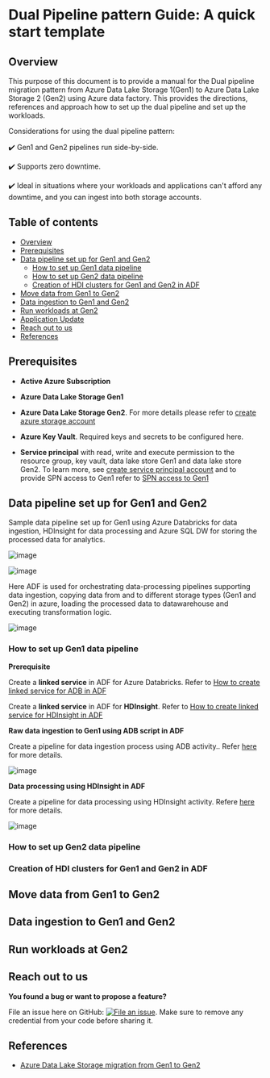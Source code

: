 Dual Pipeline pattern Guide: A quick start template
===================================================

## Overview

This purpose of this document is to provide a manual for the Dual pipeline migration pattern from Azure Data Lake Storage 1(Gen1) to Azure Data Lake Storage 2 (Gen2) using Azure data factory. This provides the directions, references and approach how to set up the dual pipeline and set up the workloads.

Considerations for using the dual pipeline pattern:

✔️ Gen1 and Gen2 pipelines run side-by-side.

✔️ Supports zero downtime.

✔️ Ideal in situations where your workloads and applications can't afford any downtime, and you can ingest into both storage accounts.

## Table of contents
   
 <!--ts-->
   * [Overview](#overview)
   * [Prerequisites](#prerequisites)
   * [Data pipeline set up for Gen1 and Gen2](#data-pipeline-set-up-for-gen1-and-gen2)
     * [How to set up Gen1 data pipeline](#how-to-set-up-gen1-data-pipeline)
     * [How to set up Gen2 data pipeline](#how-to-set-up-gen2-data-pipeline)
     * [Creation of HDI clusters for Gen1 and Gen2 in ADF](#creation-of-hdi-clusters-for-gen1-and-gen2-in-adf)
   * [Move data from Gen1 to Gen2](#move-data-from-gen1-to-gen2)
   * [Data ingestion to Gen1 and Gen2](#data-ingestion-to-gen1-and-gen2)
   * [Run workloads at Gen2](#run-workloads-at-gen2)
   * [Application Update](#application-update)
   * [Reach out to us](#reach-out-to-us)
   * [References](#references)
 <!--te-->
 
## Prerequisites
 
 * **Active Azure Subscription**

 * **Azure Data Lake Storage Gen1**

 * **Azure Data Lake Storage Gen2**. For more details please refer to [create azure storage account](https://docs.microsoft.com/en-us/azure/storage/common/storage-account-create?tabs=azure-portal) 

 * **Azure Key Vault**. Required keys and secrets to be configured here.

 * **Service principal** with read, write and execute permission to the resource group, key vault, data lake store Gen1 and data lake store Gen2. 
 To learn more, see [create service principal account](https://docs.microsoft.com/en-us/azure/active-directory/develop/howto-create-service-principal-portal) and to provide SPN access to Gen1 refer to [SPN access to Gen1](https://docs.microsoft.com/en-us/azure/data-lake-store/data-lake-store-service-to-service-authenticate-using-active-directory)

 
## Data pipeline set up for Gen1 and Gen2

 Sample data pipeline set up for Gen1 using Azure Databricks for data ingestion, HDInsight for data processing and Azure SQL DW for    storing the processed data for analytics. 
 
 ![image](https://user-images.githubusercontent.com/62353482/83429980-c2417a80-a3e9-11ea-9ab6-4d08b02b51b1.png)
 
 ![image](https://user-images.githubusercontent.com/62353482/83435523-477c5d80-a3f1-11ea-9288-a6f9063d81ec.png)

 
 Here ADF is used for orchestrating data-processing pipelines supporting data ingestion, copying data from and to different storage types (Gen1 and Gen2) in azure, loading the processed data to datawarehouse and executing transformation logic.
 
 ![image](https://user-images.githubusercontent.com/62353482/83435632-6b3fa380-a3f1-11ea-8639-dba1e217e044.png)


### How to set up Gen1 data pipeline

**Prerequisite**

Create a **linked service** in ADF for Azure Databricks. Refer to [How to create linked service for ADB in ADF](https://docs.microsoft.com/en-us/azure/data-factory/transform-data-using-databricks-notebook#create-an-azure-databricks-linked-service)

Create a **linked service** in ADF for **HDInsight**. Refer to [How to create linked service for HDInsight in ADF](https://docs.microsoft.com/en-us/azure/hdinsight/hdinsight-hadoop-create-linux-clusters-adf#create-an-azure-storage-linked-service)


**Raw data ingestion to Gen1 using ADB script in ADF**

Create a pipeline for data ingestion process using ADB activity.. Refer [here](https://docs.microsoft.com/en-us/azure/data-factory/transform-data-using-databricks-notebook#create-a-pipeline) for more details.

![image](https://user-images.githubusercontent.com/62353482/83448158-63d6c500-a406-11ea-8a29-a1cdd514509c.png)

**Data processing using HDInsight in ADF**

Create a pipeline for data processing using HDInsight activity. Refere [here](https://docs.microsoft.com/en-us/azure/hdinsight/hdinsight-hadoop-create-linux-clusters-adf#create-a-pipeline) for more details.

![image](https://user-images.githubusercontent.com/62353482/83450714-a6020580-a40a-11ea-8c99-55c2c9a96104.png)





### How to set up Gen2 data pipeline
 
### Creation of HDI clusters for Gen1 and Gen2 in ADF
 
 
 ## Move data from Gen1 to Gen2

 ## Data ingestion to Gen1 and Gen2
 
 ## Run workloads at Gen2
 
 ## Reach out to us

**You found a bug or want to propose a feature?**

 File an issue here on GitHub: [![File an issue](https://img.shields.io/badge/-Create%20Issue-6cc644.svg?logo=github&maxAge=31557600)](https://github.com/rukmani-msft/adlsgen1togen2migrationsamples/issues/new).
 Make sure to remove any credential from your code before sharing it.

## References

* [Azure Data Lake Storage migration from Gen1 to Gen2 ](https://docs.microsoft.com/en-us/azure/storage/blobs/data-lake-storage-migrate-gen1-to-gen2)

